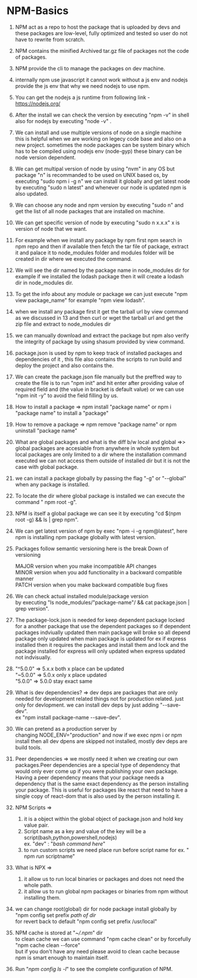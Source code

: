 # NPM-Basics

1. NPM act as a repo to host the package that is uploaded by devs and these packages are low-level, fully optimized and tested so user do not have to rewrite from scratch.

2. NPM contains the minified Archived tar.gz file of packages not the code of packages.

3. NPM provide the cli to manage the packages on dev machine.

4. internally npm use javascript it cannot work without a js env and nodejs provide the js env that why we need nodejs to use npm.

5. You can get the nodejs a js runtime from
   following link - https://nodejs.org/

6. After the install we can check the version
   by executing "npm -v" in shell also for nodejs by executing "node -v" .

7. We can install and use multiple versions of node on a single machine this is helpful when we are working on
   legecy code base and also on a new project.
   sometimes the node packages can be system binary which has to be compiled using nodejs env (node-gyp) these binary can be node version dependent.

8. We can get multipal version of node by using "nvm" in any OS but package "n" is recommanded to be used on UNIX based os, by executing "sudo npm i -g n" we can install it globally and get latest node by executing "sudo n latest" and whenever our node is updated npm is also updated.

9. We can choose any node and npm version by executing "sudo n" and get the list of all node packages that are installed on machine.

10. We can get specific version of node by executing
    "sudo n x.x.x" x is version of node that we want.

11. For example when we install any package by npm
    first npm search in npm repo and then if available then fetch the tar file of package, extract it and palace it to node_modules folder and modules folder will be created in dir where we executed the command.

12. We will see the dir named by the package name in node_modules dir for example if we installed the lodash package then it will create a lodash dir in node_modules dir.

13. To get the info about any module or package we can just execute "npm view package_name" for example
    "npm view lodash".

14. when we install any package first it get the tarball url by view command as we discussed in 13 and then curl or wget the tarball url and get the zip file and extract to node_modules dir

15. we can manually download and extract the package but npm also verify the integrity of package by using shasum provided by view command.

16. package.json is used by npm to keep track of installed packages and dependencies of it , this file also contains the scripts to run build and deploy the project and also contains the.

17. We can create the package.json file manually but the preffred way to create the file is to run "npm init" and hit enter after providing value of required field and (the value in bracket is default value) or we can use "npm init -y" to avoid the field filling by us.

18. How to install a package =>
    npm install "package name" or npm i "package name" to install a "package"

19. How to remove a package => npm remove "package name"
    or npm uninstall "package name"

20. What are global packages and what is the diff b/w local and global =>> global packages are accesiable from anywhere in whole system but local packages are only limited to a dir where the installation command executed we can not access them outside of installed dir but it is not the case with global package.

21. we can install a package globally by passing the flag "-g" or "--global" when any package is installed.

22. To locate the dir where global package is installed we can execute the command " npm root -g".

23. NPM is itself a global package we can see it by executing "cd $(npm root -g) && ls | grep npm".

24. We can get latest version of npm by exec "npm -i -g npm@latest", here npm is installing npm package globally with latest version.

25. Packages follow semantic versioning
    here is the break Down of versioning

    MAJOR version when you make incompatible API changes<br>
    MINOR version when you add functionality in a backward compatible manner<br>
    PATCH version when you make backward compatible bug fixes<br>

26. We can check actual installed module/package version<br> by executing "ls node_modules/"package-name"/ && cat package.json | grep version".

27. The package-lock.json is needed for keep dependent package locked for a another package that use the dependent packages so if dependent packages indviually updated then main package will broke so all depend package only updated when main package is updated
    for ex if express installed then it requires the packages and install them and lock and the package installed for express will only updated when express updated not indvisually.

28. "^5.0.0" => 5.x.x both x place can be updated <br>
    "~5.0.0" => 5.0.x only x place updated <br>
    "5.0.0" => 5.0.0 stay exact same

29. What is dev dependencies? => dev deps are packages that are only needed for development related things not for production related. just only for devlopment.
    we can install dev deps by just adding "--save-dev".<br>
    ex "npm install package-name --save-dev".

30. We can pretend as a production server by <br>
    changing NODE_ENV="production" and now if we exec npm i or npm install then all dev dpens are skipped not installed, mostly dev deps are build tools.

31. Peer dependencies => we mostly need it when we creating our own packages.Peer dependencies are a special type of dependency that would only ever come up if you were publishing your own package.
    Having a peer dependency means that your package needs a dependency that is the same exact dependency as the person installing your package. This is useful for packages like react that need to have a single copy of react-dom that is also used by the person installing it.

32. NPM Scripts => <br>

    1. it is a object within the global object of package.json and hold key value pair.
    2. Script name as a key and value of the key will be a script(bash,python,powershell,nodejs)<br>
       ex. "dev" : "_bash command here_"<br>
    3. to run custom scripts we need place run before script name for ex. " npm _run_ scriptname"

33. What is NPX => <br>

    1. it allow us to run local binaries or packages and does not need the whole path.
    2. it allow us to run global npm packages or binaries from npm without installing them.

34. we can change root(global) dir for node package install globally by "npm config set prefix _path of dir_<br>
    for revert back to default "npm config set prefix /usr/local"

35. NPM cache is stored at "_~/.npm_" dir <br>
    to clean cache we can use command "npm cache clean" or by forcefully "npm cache clean --force"<br>
    but if you don't have any need please avoid to clean cache because npm is smart enough to maintain itself.

36. Run "_npm config ls -l_" to see the complete configuration of NPM.
